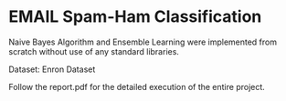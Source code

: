 # EMAIL Spam-Ham Classification

Naive Bayes Algorithm and Ensemble Learning were implemented from scratch without use of any standard libraries.

Dataset: Enron Dataset

Follow the report.pdf for the detailed execution of the entire project.
